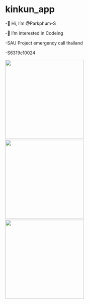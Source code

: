 # kinkun_app

-👋 Hi, I’m @Parkphum-S

-👀 I’m interested in Codeing

-SAU Project emergency call thailand

-S6319c10024

<img src="https://i.ibb.co/MfJ9SZX/Screen-Shot-2565-07-03-at-17-38-38.png" width="250"> &nbsp; <img src ="https://i.ibb.co/Kx8PPfx/Screen-Shot-2565-07-03-at-17-38-02.png" width="250"> &nbsp; <img src ="https://i.ibb.co/bFvZjb0/Screen-Shot-2565-07-03-at-17-37-50.png" width="250">

